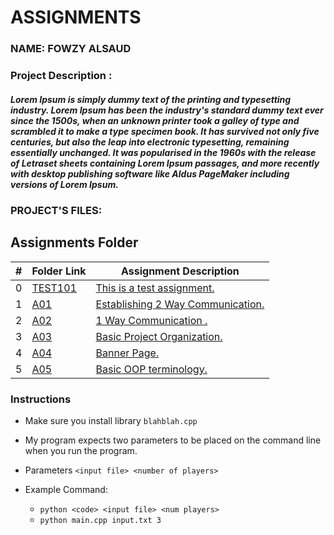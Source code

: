 # ASSIGNMENTS
### NAME: FOWZY ALSAUD
### Project Description :
##### Lorem Ipsum is simply dummy text of the printing and typesetting industry. Lorem Ipsum has been the industry's standard dummy text ever since the 1500s, when an unknown printer took a galley of type and scrambled it to make a type specimen book. It has survived not only five centuries, but also the leap into electronic typesetting, remaining essentially unchanged. It was popularised in the 1960s with the release of Letraset sheets containing Lorem Ipsum passages, and more recently with desktop publishing software like Aldus PageMaker including versions of Lorem Ipsum. 
### PROJECT'S FILES:
##  Assignments Folder
|   #   | Folder Link | Assignment Description |
| :---: | ----------- | ---------------------- |
|   0   | <a href="TEST101">TEST101</a>     | <a href="TEST101">This is a test assignment.</a>      |
|   1   | <a href="https://docs.google.com/spreadsheets/d/1ze4P6yJUVEn5Y1wZLXW2LwMjW1EbyMlC1t6ldwFu_0A/edit?usp=sharing">A01</a>     | <a href="https://docs.google.com/spreadsheets/d/1ze4P6yJUVEn5Y1wZLXW2LwMjW1EbyMlC1t6ldwFu_0A/edit?usp=sharing">Establishing 2 Way Communication.</a>      |
|   2   | <a href="../../../">A02</a>     | <a href="../../../">1 Way Communication .</a>      |
|   3   | <a href="A03">A03</a>     | <a href="A03">Basic Project Organization.</a>    |
|   4   | <a href="A04">A04</a>    | <a href="A04">Banner Page.</a>      | 
|   5   | <a href="A05">A05</a>    | <a href="A05">Basic OOP terminology.</a>      | 

### Instructions

- Make sure you install library `blahblah.cpp`
- My program expects two parameters to be placed on the command line when you run the program.
- Parameters `<input file> <number of players>`

- Example Command:
    - `python <code> <input file> <num players>`
    - `python main.cpp input.txt 3`

